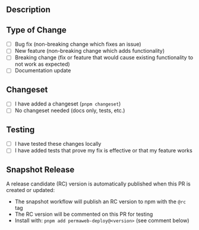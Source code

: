 ## Description

<!-- Describe your changes in detail -->

## Type of Change

- [ ] Bug fix (non-breaking change which fixes an issue)
- [ ] New feature (non-breaking change which adds functionality)
- [ ] Breaking change (fix or feature that would cause existing functionality to not work as expected)
- [ ] Documentation update

## Changeset

- [ ] I have added a changeset (`pnpm changeset`)
- [ ] No changeset needed (docs only, tests, etc.)

## Testing

- [ ] I have tested these changes locally
- [ ] I have added tests that prove my fix is effective or that my feature works

## Snapshot Release

A release candidate (RC) version is automatically published when this PR is created or updated:
- The snapshot workflow will publish an RC version to npm with the `@rc` tag
- The RC version will be commented on this PR for testing
- Install with: `pnpm add permaweb-deploy@<version>` (see comment below)

